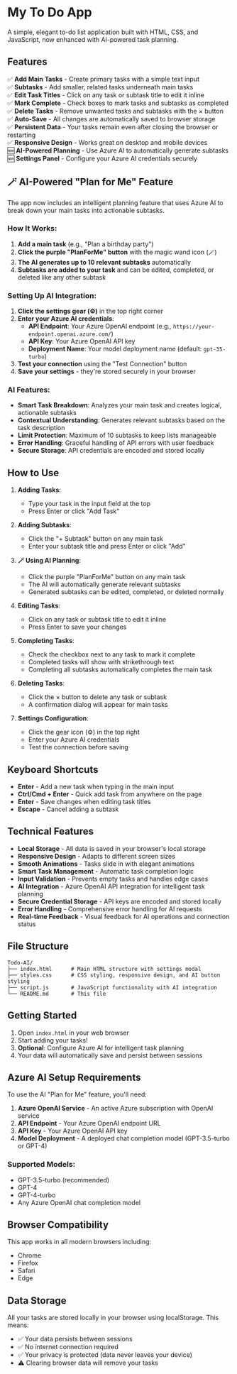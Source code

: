 # My To Do App

A simple, elegant to-do list application built with HTML, CSS, and JavaScript, now enhanced with AI-powered task planning.

## Features

✅ **Add Main Tasks** - Create primary tasks with a simple text input  
✅ **Subtasks** - Add smaller, related tasks underneath main tasks  
✅ **Edit Task Titles** - Click on any task or subtask title to edit it inline  
✅ **Mark Complete** - Check boxes to mark tasks and subtasks as completed  
✅ **Delete Tasks** - Remove unwanted tasks and subtasks with the × button  
✅ **Auto-Save** - All changes are automatically saved to browser storage  
✅ **Persistent Data** - Your tasks remain even after closing the browser or restarting  
✅ **Responsive Design** - Works great on desktop and mobile devices  
🆕 **AI-Powered Planning** - Use Azure AI to automatically generate subtasks  
🆕 **Settings Panel** - Configure your Azure AI credentials securely  

## 🪄 AI-Powered "Plan for Me" Feature

The app now includes an intelligent planning feature that uses Azure AI to break down your main tasks into actionable subtasks.

### How It Works:
1. **Add a main task** (e.g., "Plan a birthday party")
2. **Click the purple "PlanForMe" button** with the magic wand icon (🪄)
3. **The AI generates up to 10 relevant subtasks** automatically
4. **Subtasks are added to your task** and can be edited, completed, or deleted like any other subtask

### Setting Up AI Integration:
1. **Click the settings gear (⚙️)** in the top right corner
2. **Enter your Azure AI credentials**:
   - **API Endpoint**: Your Azure OpenAI endpoint (e.g., `https://your-endpoint.openai.azure.com/`)
   - **API Key**: Your Azure OpenAI API key
   - **Deployment Name**: Your model deployment name (default: `gpt-35-turbo`)
3. **Test your connection** using the "Test Connection" button
4. **Save your settings** - they're stored securely in your browser

### AI Features:
- **Smart Task Breakdown**: Analyzes your main task and creates logical, actionable subtasks
- **Contextual Understanding**: Generates relevant subtasks based on the task description
- **Limit Protection**: Maximum of 10 subtasks to keep lists manageable
- **Error Handling**: Graceful handling of API errors with user feedback
- **Secure Storage**: API credentials are encoded and stored locally  

## How to Use

1. **Adding Tasks**: 
   - Type your task in the input field at the top
   - Press Enter or click "Add Task"

2. **Adding Subtasks**:
   - Click the "+ Subtask" button on any main task
   - Enter your subtask title and press Enter or click "Add"

3. **🪄 Using AI Planning**:
   - Click the purple "PlanForMe" button on any main task
   - The AI will automatically generate relevant subtasks
   - Generated subtasks can be edited, completed, or deleted normally

4. **Editing Tasks**:
   - Click on any task or subtask title to edit it inline
   - Press Enter to save your changes

5. **Completing Tasks**:
   - Check the checkbox next to any task to mark it complete
   - Completed tasks will show with strikethrough text
   - Completing all subtasks automatically completes the main task

6. **Deleting Tasks**:
   - Click the × button to delete any task or subtask
   - A confirmation dialog will appear for main tasks

7. **Settings Configuration**:
   - Click the gear icon (⚙️) in the top right
   - Enter your Azure AI credentials
   - Test the connection before saving

## Keyboard Shortcuts

- **Enter** - Add a new task when typing in the main input
- **Ctrl/Cmd + Enter** - Quick add task from anywhere on the page
- **Enter** - Save changes when editing task titles
- **Escape** - Cancel adding a subtask

## Technical Features

- **Local Storage** - All data is saved in your browser's local storage
- **Responsive Design** - Adapts to different screen sizes
- **Smooth Animations** - Tasks slide in with elegant animations
- **Smart Task Management** - Automatic task completion logic
- **Input Validation** - Prevents empty tasks and handles edge cases
- **AI Integration** - Azure OpenAI API integration for intelligent task planning
- **Secure Credential Storage** - API keys are encoded and stored locally
- **Error Handling** - Comprehensive error handling for AI requests
- **Real-time Feedback** - Visual feedback for AI operations and connection status

## File Structure

```
Todo-AI/
├── index.html      # Main HTML structure with settings modal
├── styles.css      # CSS styling, responsive design, and AI button styling
├── script.js       # JavaScript functionality with AI integration
└── README.md       # This file
```

## Getting Started

1. Open `index.html` in your web browser
2. Start adding your tasks!
3. **Optional**: Configure Azure AI for intelligent task planning
4. Your data will automatically save and persist between sessions

## Azure AI Setup Requirements

To use the AI "Plan for Me" feature, you'll need:

1. **Azure OpenAI Service** - An active Azure subscription with OpenAI service
2. **API Endpoint** - Your Azure OpenAI endpoint URL
3. **API Key** - Your Azure OpenAI API key
4. **Model Deployment** - A deployed chat completion model (GPT-3.5-turbo or GPT-4)

### Supported Models:
- GPT-3.5-turbo (recommended)
- GPT-4
- GPT-4-turbo
- Any Azure OpenAI chat completion model

## Browser Compatibility

This app works in all modern browsers including:
- Chrome
- Firefox
- Safari
- Edge

## Data Storage

All your tasks are stored locally in your browser using localStorage. This means:
- ✅ Your data persists between sessions
- ✅ No internet connection required
- ✅ Your privacy is protected (data never leaves your device)
- ⚠️ Clearing browser data will remove your tasks
